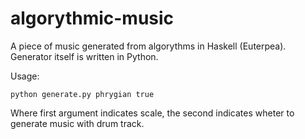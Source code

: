 # algorythmic-music
A piece of music generated from algorythms in Haskell (Euterpea).
Generator itself is written in Python.

Usage:
```
python generate.py phrygian true
```

Where first argument indicates scale, the second indicates wheter to generate music with drum track.
